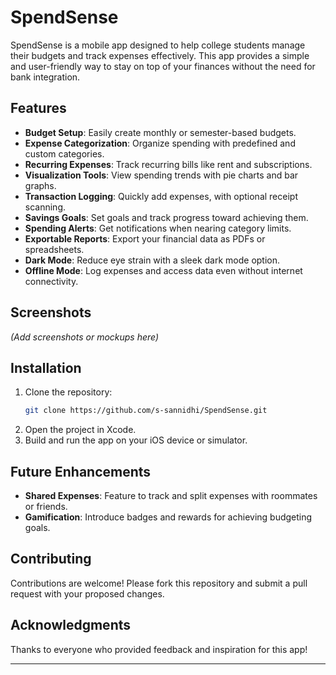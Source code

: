 # SpendSense

SpendSense is a mobile app designed to help college students manage their budgets and track expenses effectively. This app provides a simple and user-friendly way to stay on top of your finances without the need for bank integration.

## Features
- **Budget Setup**: Easily create monthly or semester-based budgets.
- **Expense Categorization**: Organize spending with predefined and custom categories.
- **Recurring Expenses**: Track recurring bills like rent and subscriptions.
- **Visualization Tools**: View spending trends with pie charts and bar graphs.
- **Transaction Logging**: Quickly add expenses, with optional receipt scanning.
- **Savings Goals**: Set goals and track progress toward achieving them.
- **Spending Alerts**: Get notifications when nearing category limits.
- **Exportable Reports**: Export your financial data as PDFs or spreadsheets.
- **Dark Mode**: Reduce eye strain with a sleek dark mode option.
- **Offline Mode**: Log expenses and access data even without internet connectivity.

## Screenshots
*(Add screenshots or mockups here)*

## Installation
1. Clone the repository:
   ```bash
   git clone https://github.com/s-sannidhi/SpendSense.git
   ```
2. Open the project in Xcode.
3. Build and run the app on your iOS device or simulator.

## Future Enhancements
- **Shared Expenses**: Feature to track and split expenses with roommates or friends.
- **Gamification**: Introduce badges and rewards for achieving budgeting goals.

## Contributing
Contributions are welcome! Please fork this repository and submit a pull request with your proposed changes.

## Acknowledgments
Thanks to everyone who provided feedback and inspiration for this app!

---
